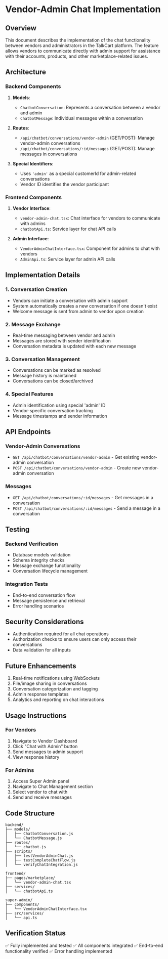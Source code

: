 # Vendor-Admin Chat Implementation

## Overview
This document describes the implementation of the chat functionality between vendors and administrators in the TalkCart platform. The feature allows vendors to communicate directly with admin support for assistance with their accounts, products, and other marketplace-related issues.

## Architecture

### Backend Components
1. **Models**:
   - `ChatbotConversation`: Represents a conversation between a vendor and admin
   - `ChatbotMessage`: Individual messages within a conversation

2. **Routes**:
   - `/api/chatbot/conversations/vendor-admin` (GET/POST): Manage vendor-admin conversations
   - `/api/chatbot/conversations/:id/messages` (GET/POST): Manage messages in conversations

3. **Special Identifiers**:
   - Uses `'admin'` as a special customerId for admin-related conversations
   - Vendor ID identifies the vendor participant

### Frontend Components
1. **Vendor Interface**:
   - `vendor-admin-chat.tsx`: Chat interface for vendors to communicate with admins
   - `chatbotApi.ts`: Service layer for chat API calls

2. **Admin Interface**:
   - `VendorAdminChatInterface.tsx`: Component for admins to chat with vendors
   - `AdminApi.ts`: Service layer for admin API calls

## Implementation Details

### 1. Conversation Creation
- Vendors can initiate a conversation with admin support
- System automatically creates a new conversation if one doesn't exist
- Welcome message is sent from admin to vendor upon creation

### 2. Message Exchange
- Real-time messaging between vendor and admin
- Messages are stored with sender identification
- Conversation metadata is updated with each new message

### 3. Conversation Management
- Conversations can be marked as resolved
- Message history is maintained
- Conversations can be closed/archived

### 4. Special Features
- Admin identification using special 'admin' ID
- Vendor-specific conversation tracking
- Message timestamps and sender information

## API Endpoints

### Vendor-Admin Conversations
- `GET /api/chatbot/conversations/vendor-admin` - Get existing vendor-admin conversation
- `POST /api/chatbot/conversations/vendor-admin` - Create new vendor-admin conversation

### Messages
- `GET /api/chatbot/conversations/:id/messages` - Get messages in a conversation
- `POST /api/chatbot/conversations/:id/messages` - Send a message in a conversation

## Testing

### Backend Verification
- Database models validation
- Schema integrity checks
- Message exchange functionality
- Conversation lifecycle management

### Integration Tests
- End-to-end conversation flow
- Message persistence and retrieval
- Error handling scenarios

## Security Considerations
- Authentication required for all chat operations
- Authorization checks to ensure users can only access their conversations
- Data validation for all inputs

## Future Enhancements
1. Real-time notifications using WebSockets
2. File/image sharing in conversations
3. Conversation categorization and tagging
4. Admin response templates
5. Analytics and reporting on chat interactions

## Usage Instructions

### For Vendors
1. Navigate to Vendor Dashboard
2. Click "Chat with Admin" button
3. Send messages to admin support
4. View response history

### For Admins
1. Access Super Admin panel
2. Navigate to Chat Management section
3. Select vendor to chat with
4. Send and receive messages

## Code Structure
```
backend/
├── models/
│   ├── ChatbotConversation.js
│   └── ChatbotMessage.js
├── routes/
│   └── chatbot.js
├── scripts/
│   ├── testVendorAdminChat.js
│   ├── testCompleteChatFlow.js
│   └── verifyChatIntegration.js

frontend/
├── pages/marketplace/
│   └── vendor-admin-chat.tsx
├── services/
│   └── chatbotApi.ts

super-admin/
├── components/
│   └── VendorAdminChatInterface.tsx
├── src/services/
│   └── api.ts
```

## Verification Status
✅ Fully implemented and tested
✅ All components integrated
✅ End-to-end functionality verified
✅ Error handling implemented